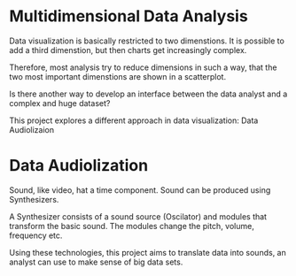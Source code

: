 # Multidimensional Data Analysis

Data visualization is basically restricted to two dimenstions. It is possible to add a third dimenstion, but then charts get increasingly complex.

Therefore, most analysis try to reduce dimensions in such a way, that the two most important dimenstions are shown in a scatterplot.

Is there another way to develop an interface between the data analyst and a complex and huge dataset?

This project explores a different approach in data visualization: Data Audiolizaion

# Data Audiolization

Sound, like video, hat a time component. Sound can be produced using Synthesizers.

A Synthesizer consists of a sound source (Oscilator) and modules that transform the basic sound. The modules change the pitch, volume, frequency etc.

Using these technologies, this project aims to translate data into sounds, an analyst can use to make sense of big data sets.

